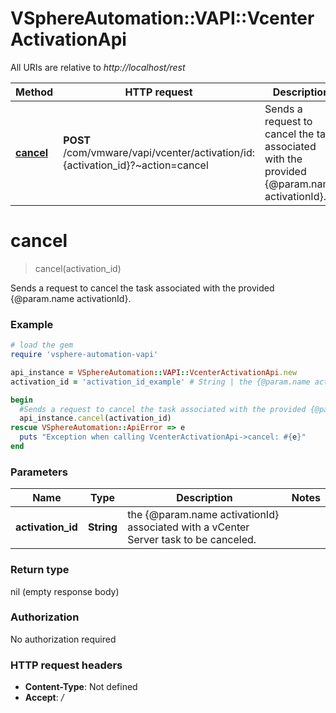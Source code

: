 # VSphereAutomation::VAPI::VcenterActivationApi

All URIs are relative to *http://localhost/rest*

Method | HTTP request | Description
------------- | ------------- | -------------
[**cancel**](VcenterActivationApi.md#cancel) | **POST** /com/vmware/vapi/vcenter/activation/id:{activation_id}?~action&#x3D;cancel | Sends a request to cancel the task associated with the provided {@param.name activationId}.


# **cancel**
> cancel(activation_id)

Sends a request to cancel the task associated with the provided {@param.name activationId}.

### Example
```ruby
# load the gem
require 'vsphere-automation-vapi'

api_instance = VSphereAutomation::VAPI::VcenterActivationApi.new
activation_id = 'activation_id_example' # String | the {@param.name activationId} associated with a vCenter Server task to be canceled.

begin
  #Sends a request to cancel the task associated with the provided {@param.name activationId}.
  api_instance.cancel(activation_id)
rescue VSphereAutomation::ApiError => e
  puts "Exception when calling VcenterActivationApi->cancel: #{e}"
end
```

### Parameters

Name | Type | Description  | Notes
------------- | ------------- | ------------- | -------------
 **activation_id** | **String**| the {@param.name activationId} associated with a vCenter Server task to be canceled. | 

### Return type

nil (empty response body)

### Authorization

No authorization required

### HTTP request headers

 - **Content-Type**: Not defined
 - **Accept**: */*



